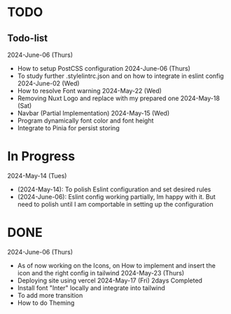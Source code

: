 # TODO

## Todo-list
2024-June-06 (Thurs)
- How to setup PostCSS configuration
2024-June-06 (Thurs)
- To study further .stylelintrc.json and on how to integrate in eslint config
2024-June-02 (Wed)
- How to resolve Font warning 
2024-May-22 (Wed)
- Removing Nuxt Logo and replace with my prepared one
2024-May-18 (Sat)
- Navbar (Partial Implementation)
2024-May-15 (Wed)
- Program dynamically font color and font height
- Integrate to Pinia for persist storing

# In Progress
2024-May-14 (Tues)
- (2024-May-14): To polish Eslint configuration and set desired rules
- (2024-June-06): Eslint config working partially, Im happy with it. But need to polish until I am comportable in setting up the configuration


# DONE
2024-June-06 (Thurs)
- As of now working on the Icons, on How to implement and insert the icon and the right config in tailwind
2024-May-23 (Thurs)
- Deploying site using vercel
2024-May-17 (Fri) 2days Completed 
- Install font "Inter" locally and integrate into tailwind
- To add more transition
- How to do Theming

